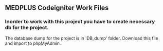 ## MEDPLUS Codeigniter Work Files

### Inorder to work with this project you have to create necessary db for the project.

The database dump for the project is in 'DB_dump' folder. Download this file and import to phpMyAdmin.